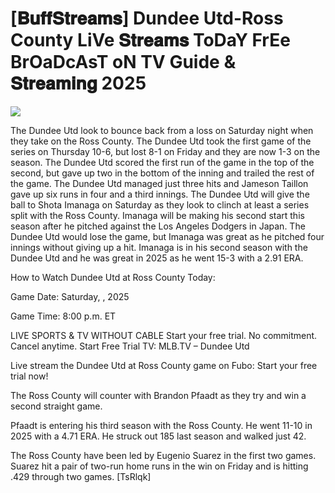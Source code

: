# [𝐁𝐮𝐟𝐟𝐒𝐭𝐫𝐞𝐚𝐦𝐬] Dundee Utd-Ross County LiVe 𝐒𝐭𝐫𝐞𝐚𝐦𝐬 ToDaY FrEe BrOaDcAsT oN TV Guide & 𝐒𝐭𝐫𝐞𝐚𝐦𝐢𝐧𝐠  2025  
  
  
[![](https://i.imgur.com/qSNzIqt.png)](https://movie.rssnews.media/TenpZYTS.php)  
  
The Dundee Utd look to bounce back from a loss on Saturday night when they take on the Ross County. The Dundee Utd took the first game of the series on Thursday 10-6, but lost 8-1 on Friday and they are now 1-3 on the season. The Dundee Utd scored the first run of the game in the top of the second, but gave up two in the bottom of the inning and trailed the rest of the game. The Dundee Utd managed just three hits and Jameson Taillon gave up six runs in four and a third innings. The Dundee Utd will give the ball to Shota Imanaga on Saturday as they look to clinch at least a series split with the Ross County. Imanaga will be making his second start this season after he pitched against the Los Angeles Dodgers in Japan. The Dundee Utd would lose the game, but Imanaga was great as he pitched four innings without giving up a hit. Imanaga is in his second season with the Dundee Utd and he was great in 2025 as he went 15-3 with a 2.91 ERA.

How to Watch Dundee Utd at Ross County Today:

Game Date: Saturday, , 2025

Game Time: 8:00 p.m. ET

LIVE SPORTS & TV WITHOUT CABLE
Start your free trial. No commitment. Cancel anytime.
Start Free Trial
TV: MLB.TV – Dundee Utd

Live stream the Dundee Utd at Ross County game on Fubo: Start your free trial now!

The Ross County will counter with Brandon Pfaadt as they try and win a second straight game.

Pfaadt is entering his third season with the Ross County. He went 11-10 in 2025 with a 4.71 ERA. He struck out 185 last season and walked just 42.

The Ross County have been led by Eugenio Suarez in the first two games. Suarez hit a pair of two-run home runs in the win on Friday and is hitting .429 through two games. [TsRlqk]